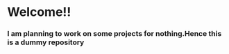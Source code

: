 # Welcome!!
### I am planning to work on some projects for nothing.Hence this is a dummy repository
